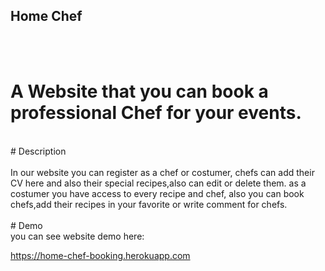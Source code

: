 ## Home Chef
<br><br>
# A Website that you can book a professional Chef for your events.
<br>
# Description
<br><br>
In our website you can register as a chef or costumer, chefs can add their CV here and also their special recipes,also can edit or delete them.
as a costumer you have access to every recipe and chef, also you can book chefs,add their recipes in your favorite or write comment for chefs.
<br><br>
# Demo
<br>
you can see website demo here:

https://home-chef-booking.herokuapp.com 
